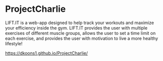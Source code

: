 # ProjectCharlie

LIFT.IT is a web-app designed to help track your workouts and maximize your efficiency inside the gym. LIFT.IT provides the user with multiple exercises of different muscle groups, allows the user to set a time limit on each exercise, and provides the user with motivation to live a more healthy lifestyle!

https://dkoons1.github.io/ProjectCharlie/
